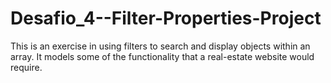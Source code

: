 # Desafio_4--Filter-Properties-Project

This is an exercise in using filters to search and display objects within an array. 
It models some of the functionality that a real-estate website would require.
